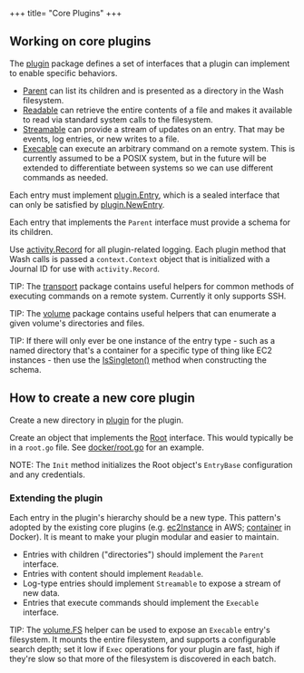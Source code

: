 +++
title= "Core Plugins"
+++

## Working on core plugins

The [plugin] package defines a set of interfaces that a plugin can implement to enable specific behaviors.
- [Parent](https://godoc.org/github.com/puppetlabs/wash/plugin#Parent) can list its children and is presented as a directory in the Wash filesystem.
- [Readable](https://godoc.org/github.com/puppetlabs/wash/plugin#Readable) can retrieve the entire contents of a file and makes it available to read via standard system calls to the filesystem.
- [Streamable](https://godoc.org/github.com/puppetlabs/wash/plugin#Streamable) can provide a stream of updates on an entry. That may be events, log entries, or new writes to a file.
- [Execable](https://godoc.org/github.com/puppetlabs/wash/plugin#Execable) can execute an arbitrary command on a remote system. This is currently assumed to be a POSIX system, but in the future will be extended to differentiate between systems so we can use different commands as needed.

Each entry must implement [plugin.Entry](https://godoc.org/github.com/puppetlabs/wash/plugin#Entry), which is a sealed interface that can only be satisfied by [plugin.NewEntry](https://godoc.org/github.com/puppetlabs/wash/plugin#NewEntry).

Each entry that implements the `Parent` interface must provide a schema for its children.

Use [activity.Record](https://godoc.org/github.com/puppetlabs/wash/activity) for all plugin-related logging. Each plugin method that Wash calls is passed a `context.Context` object that is initialized with a Journal ID for use with `activity.Record`.

TIP: The [transport] package contains useful helpers for common methods of executing commands on a remote system. Currently it only supports SSH.

TIP: The [volume] package contains useful helpers that can enumerate a given volume's directories and files.

TIP: If there will only ever be one instance of the entry type - such as a named directory that's a container for a specific type of thing like EC2 instances - then use the [IsSingleton()](https://godoc.org/github.com/puppetlabs/wash/plugin#EntrySchema.IsSingleton) method when constructing the schema.


## How to create a new core plugin

Create a new directory in [plugin] for the plugin.

Create an object that implements the [Root](https://godoc.org/github.com/puppetlabs/wash/plugin#Root) interface. This would typically be in a `root.go` file. See [docker/root.go](https://github.com/puppetlabs/wash/blob/master/plugin/docker/root.go) for an example.

NOTE: The `Init` method initializes the Root object's `EntryBase` configuration and any credentials.

### Extending the plugin

Each entry in the plugin's hierarchy should be a new type. This pattern's adopted by the existing core plugins (e.g. [ec2Instance](https://github.com/puppetlabs/wash/blob/master/plugin/aws/ec2Instance.go) in AWS; [container](https://github.com/puppetlabs/wash/blob/master/plugin/docker/container.go) in Docker). It is meant to make your plugin modular and easier to maintain.

- Entries with children ("directories") should implement the `Parent` interface.
- Entries with content should implement `Readable`.
- Log-type entries should implement `Streamable` to expose a stream of new data.
- Entries that execute commands should implement the `Execable` interface.

TIP: The [volume.FS](https://godoc.org/github.com/puppetlabs/wash/volume#NewFS) helper can be used to expose an `Execable` entry's filesystem. It mounts the entire filesystem, and supports a configurable search depth; set it low if `Exec` operations for your plugin are fast, high if they're slow so that more of the filesystem is discovered in each batch.

[plugin]: https://godoc.org/github.com/puppetlabs/wash/plugin
[transport]: https://godoc.org/github.com/puppetlabs/wash/transport
[volume]: https://godoc.org/github.com/puppetlabs/wash/volume
